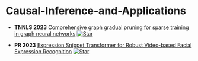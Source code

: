 # Causal-Inference-and-Applications

+ **TNNLS 2023** [Comprehensive graph gradual pruning for sparse training in graph neural networks](https://arxiv.org/abs/2207.08629) 
  [![Star](https://img.shields.io/github/stars/LiuChuang0059/CGP.svg?style=social&label=Star)](https://github.com/LiuChuang0059/CGP)

+ **PR 2023** [Expression Snippet Transformer for Robust Video-based Facial Expression Recognition](https://arxiv.org/abs/2109.08409) 
  [![Star](https://img.shields.io/github/stars/DreamMr/EST.svg?style=social&label=Star)](https://github.com/DreamMr/EST)
